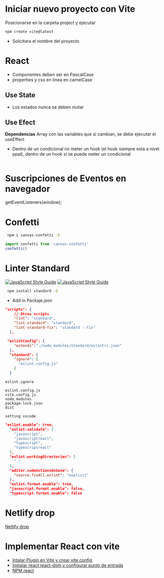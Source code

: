 # Iniciar nuevo proyecto con Vite

Posicionarse en la carpeta project y ejecutar

```bash
npm create vite@latest
```
* Solicitara el nombre del proyecto 

# React

* Componentes deben ser en PascalCase
* properties y css en linea en camelCase

## Use State
* Los estados nunca se deben mutar

## Use Efect
**Dependencias**  Array con las variables que si cambian, se debe ejecutar el useEffect

* Dentro de un condicional no meter un hook (el hook siempre esta a nivel ppal), dentro de un hook si se puede meter un condicional

```jsx
```

# Suscripciones de Eventos en navegador
getEventListeners(window);


# Confetti

```bash
 npm i canvas-confetti -E
 ```


```js
import confetti from 'canvas-confetti'
confetti()
```

# Linter Standard
[![JavaScript Style Guide](https://cdn.rawgit.com/standard/standard/master/badge.svg)](https://github.com/standard/standard)
[![JavaScript Style Guide](https://img.shields.io/badge/code_style-standard-brightgreen.svg)](https://standardjs.com)


```bash
 npm install standard -D
 ```
* Add in Packaje.json

```json
"scripts": {
    // Otros scripts
    "lint": "standard",
    "lint-standard": "standard",
    "lint-standard-fix": "standard --fix"
  },

 "eslintConfig": {
    "extends":"./node_modules/standard/eslintrc.json"
  },
  "standard": {
    "ignore": [
      "eslint.config.js"
    ]
  }
```

`eslint.ignore`
```
eslint.config.js
vite.config.js
node_modules
package-lock.json
dist
```

`setting vscode`
```json
"eslint.enable": true,
  "eslint.validate": [
    "javascript",
    "javascriptreact",
    "typescript",
    "typescriptreact"
  ],
  "eslint.workingDirectories": [
    "."
  ],
  "editor.codeActionsOnSave": {
    "source.fixAll.eslint": "explicit"
  },
  "eslint.format.enable": true,
  "javascript.format.enable": false,
  "typescript.format.enable": false
```

# Netlify drop
[Netlify drop](https://app.netlify.com/drop)

# Implementar React con vite

* [Intalar Plugin en Vite y crear  vite.config](https://github.com/vitejs/vite-plugin-react/tree/main/packages/plugin-react-swc)
* [Instalar react react-dom y configurar punto de entrada](https://es.react.dev/learn/add-react-to-an-existing-project)
* [NPM react](https://www.npmjs.com/package/react)
